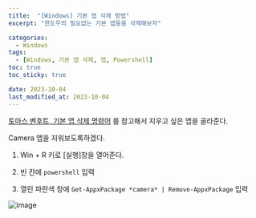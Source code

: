 ```yaml
---
title:  "[Windows] 기본 앱 삭제 방법"
excerpt: "윈도우의 필요없는 기본 앱들을 삭제해보자"

categories:
  - Windows
tags:
  - [Windows, 기본 앱 삭제, 앱, Powershell]
toc: true
toc_sticky: true

date: 2023-10-04
last_modified_at: 2023-10-04
---
```


[토마스 벤후트, 기본 앱 삭제 명령어](https://thomas.vanhoutte.be/miniblog/delete-windows-10-apps/) 를 참고해서 지우고 싶은 앱을 골라준다.

Camera 앱을 지워보도록하겠다.

1. Win + R 키로 [실행]창을 열어준다.

2. 빈 칸에 ``powershell`` 입력

3. 열린 파란색 창에 ``Get-AppxPackage *camera* | Remove-AppxPackage`` 입력

![image](https://github.com/98tech-savvy/98tech-savvy.github.io/assets/128434645/a1eb577b-e81e-4950-83d2-29c79c91f7dd)